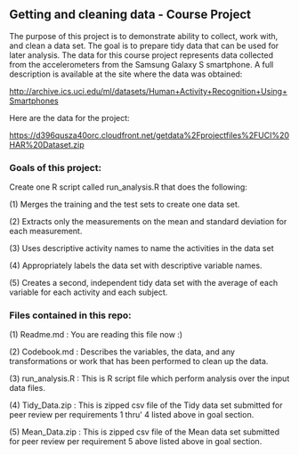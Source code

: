 ## Getting and cleaning data - Course Project

The purpose of this project is to demonstrate ability to collect, work with, and clean a data set. The goal is to prepare tidy data that can be used for later analysis. The data for this course project represents data collected from the accelerometers from the Samsung Galaxy S smartphone. A full description is available at the site where the data was obtained: 

http://archive.ics.uci.edu/ml/datasets/Human+Activity+Recognition+Using+Smartphones 

Here are the data for the project: 

https://d396qusza40orc.cloudfront.net/getdata%2Fprojectfiles%2FUCI%20HAR%20Dataset.zip 

### Goals of this project:
Create one R script called run_analysis.R that does the following:

  (1) Merges the training and the test sets to create one data set.
  
  (2) Extracts only the measurements on the mean and standard deviation for each measurement. 
  
  (3) Uses descriptive activity names to name the activities in the data set
  
  (4) Appropriately labels the data set with descriptive variable names. 
  
  (5) Creates a second, independent tidy data set with the average of each variable for each activity and each subject. 

### Files contained in this repo:

  (1) Readme.md : You are reading this file now :)
  
  (2) Codebook.md : Describes the variables, the data, and any transformations or work that has been performed to clean up the data.
  
  (3) run_analysis.R : This is R script file which perform analysis over the input data files.
  
  (4) Tidy_Data.zip : This is zipped csv file of the Tidy data set submitted for peer review per requirements 1 thru' 4 listed above in goal section.
  
  (5) Mean_Data.zip : This is zipped csv file of the Mean data set submitted for peer review per requirement 5 above listed above in goal section.



